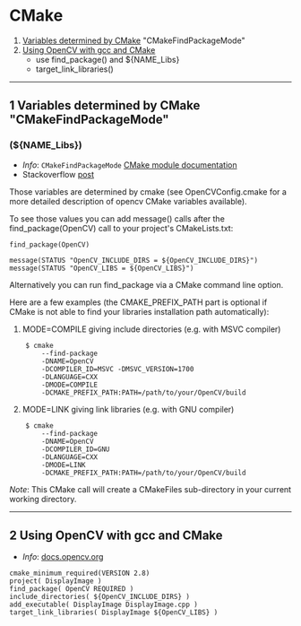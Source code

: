 # CMake

1.  [Variables determined by CMake](#1-Variables-determined-by-CMake-"CMakeFindPackageMode") "CMakeFindPackageMode"
2.  [Using OpenCV with gcc and CMake](#2-Using-OpenCV-with-gcc-and-CMake)
    - use find_package() and ${NAME_Libs}
    - target_link_libraries()
***

## 1 Variables determined by CMake "CMakeFindPackageMode"
### (${NAME_Libs})

 - *Info*: `CMakeFindPackageMode` [CMake module documentation](https://cmake.org/cmake/help/latest/module/CMakeFindPackageMode.html)
 - Stackoverflow [post](https://stackoverflow.com/questions/33981618/check-where-include-library-path-variables-like-opencv-libs-point-to-in-unix)

Those variables are determined by cmake (see OpenCVConfig.cmake for a more detailed description of opencv CMake variables available). 

To see those values you can add message() calls after the find_package(OpenCV) call to your project's CMakeLists.txt:

```
find_package(OpenCV)

message(STATUS "OpenCV_INCLUDE_DIRS = ${OpenCV_INCLUDE_DIRS}")
message(STATUS "OpenCV_LIBS = ${OpenCV_LIBS}")
```


Alternatively you can run find_package via a CMake command line option. 


Here are a few examples (the CMAKE_PREFIX_PATH part is optional if CMake is not able to find your libraries installation path automatically):


1. MODE=COMPILE giving include directories (e.g. with MSVC compiler)
```
    $ cmake 
        --find-package 
        -DNAME=OpenCV 
        -DCOMPILER_ID=MSVC -DMSVC_VERSION=1700 
        -DLANGUAGE=CXX 
        -DMODE=COMPILE 
        -DCMAKE_PREFIX_PATH:PATH=/path/to/your/OpenCV/build
```

2. MODE=LINK giving link libraries (e.g. with GNU compiler)
```
    $ cmake 
        --find-package 
        -DNAME=OpenCV 
        -DCOMPILER_ID=GNU 
        -DLANGUAGE=CXX 
        -DMODE=LINK 
        -DCMAKE_PREFIX_PATH:PATH=/path/to/your/OpenCV/build
```

*Note*: This CMake call will create a CMakeFiles sub-directory in your current working directory. 

***

## 2 Using OpenCV with gcc and CMake

- *Info*: [docs.opencv.org](https://docs.opencv.org/4.5.1/db/df5/tutorial_linux_gcc_cmake.html)

```
cmake_minimum_required(VERSION 2.8)
project( DisplayImage )
find_package( OpenCV REQUIRED )
include_directories( ${OpenCV_INCLUDE_DIRS} )
add_executable( DisplayImage DisplayImage.cpp )
target_link_libraries( DisplayImage ${OpenCV_LIBS} )
```